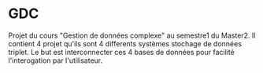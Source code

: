 GDC
============================
Projet du cours "Gestion de données complexe" au semestre1 du Master2.
Il contient 4 projet qu'ils sont 4 differents systèmes stochage de données triplet.
Le but est interconnecter ces 4 bases de données pour facilité l'interogation par l'utilisateur. 
